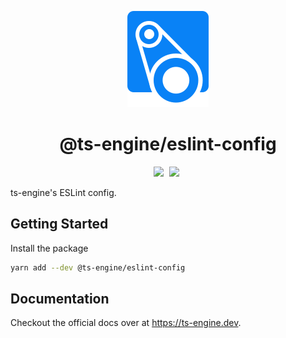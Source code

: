 <p align="center">
  <img 
    src="https://raw.githubusercontent.com/ts-engine/assets/master/logo.png"
    alt="ts-engine logo" 
  />
</p>
<h1 align="center">@ts-engine/eslint-config</h1>
<p align="center">
  <img style="display: inline-block; margin-right: 5px;" src="https://github.com/ts-engine/ts-engine/workflows/CI/badge.svg" />
  <img style="display: inline-block; margin-right: 5px;" src="https://badgen.net/github/release/ts-engine/ts-engine" />
</p>

ts-engine's ESLint config.

## Getting Started

Install the package

```sh
yarn add --dev @ts-engine/eslint-config
```

## Documentation

Checkout the official docs over at https://ts-engine.dev.
